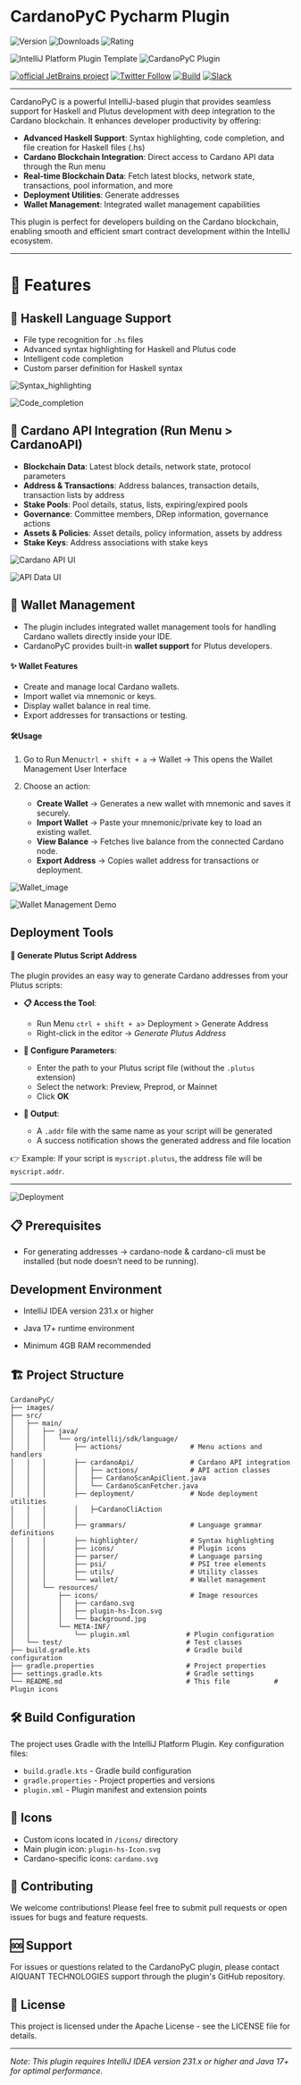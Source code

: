 # CardanoPyC Pycharm  Plugin
![Version](https://img.shields.io/jetbrains/plugin/v/aiquant.plugins)
![Downloads](https://img.shields.io/jetbrains/plugin/d/aiquant.plugins)
![Rating](https://img.shields.io/jetbrains/plugin/r/stars/aiquant.plugins)


![IntelliJ Platform Plugin Template][file:intellij-platform-plugin-template-dark]
![CardanoPyC Plugin][file:intellij-platform-plugin-template-light]

[![official JetBrains project](https://jb.gg/badges/official.svg)][jb:github]
[![Twitter Follow](https://img.shields.io/badge/follow-%40JBPlatform-1DA1F2?logo=twitter)](https://twitter.com/JBPlatform)
[![Build](https://github.com/JetBrains/intellij-platform-plugin-template/workflows/Build/badge.svg)][gh:build]
[![Slack](https://img.shields.io/badge/Slack-%23intellij--platform-blue?style=flat-square&logo=Slack)](https://plugins.jetbrains.com/slack)

---
<!-- Plugin description -->
CardanoPyC is a powerful IntelliJ-based plugin that provides seamless support for Haskell and Plutus development with deep integration to the Cardano blockchain. It enhances developer productivity by offering:

- **Advanced Haskell Support**: Syntax highlighting, code completion, and file creation for Haskell files (.hs)
- **Cardano Blockchain Integration**: Direct access to Cardano API data through the Run menu
- **Real-time Blockchain Data**: Fetch latest blocks, network state, transactions, pool information, and more
- **Deployment Utilities**: Generate addresses 
- **Wallet Management**: Integrated wallet management capabilities


This plugin is perfect for developers building on the Cardano blockchain, enabling smooth and efficient smart contract development within the IntelliJ ecosystem.
<!-- Plugin description end -->

---

# 🚀 Features

## 🎯 Haskell Language Support
- File type recognition for `.hs` files
- Advanced syntax highlighting for Haskell and Plutus code
- Intelligent code completion
- Custom parser definition for Haskell syntax

![Syntax_highlighting](https://raw.githubusercontent.com/aiquant2/CardanoPyC/refs/heads/kunal/images/syntax_highlighting.png)

![Code_completion](https://raw.githubusercontent.com/aiquant2/CardanoPyC/refs/heads/kunal/images/code_completion.png)

## 🔗 Cardano API Integration (Run Menu > CardanoAPI)
- **Blockchain Data**: Latest block details, network state, protocol parameters
- **Address & Transactions**: Address balances, transaction details, transaction lists by address
- **Stake Pools**: Pool details, status, lists, expiring/expired pools
- **Governance**: Committee members, DRep information, governance actions
- **Assets & Policies**: Asset details, policy information, assets by address
- **Stake Keys**: Address associations with stake keys

![Cardano API UI](https://raw.githubusercontent.com/aiquant2/CardanoPyC/refs/heads/kunal/images/cardano_api.png)

![API Data UI](https://raw.githubusercontent.com/aiquant2/CardanoPyC/refs/heads/kunal/images/api_data.png)


## 💼 Wallet Management

- The plugin includes integrated wallet management tools for handling Cardano wallets directly inside your IDE.
- CardanoPyC provides built-in **wallet support** for Plutus developers.

#### ✨ Wallet Features
- Create and manage local Cardano wallets.
- Import wallet via mnemonic or keys.
- Display wallet balance in real time.
- Export addresses for transactions or testing.


#### 🛠️Usage
1. Go to Run Menu`ctrl + shift + a` → Wallet →  This opens the Wallet Management User Interface

2. Choose an action:
    - **Create Wallet** → Generates a new wallet with mnemonic and saves it securely.
    - **Import Wallet** → Paste your mnemonic/private key to load an existing wallet.
    - **View Balance** → Fetches live balance from the connected Cardano node.
    - **Export Address** → Copies wallet address for transactions or deployment.


![Wallet_image](https://raw.githubusercontent.com/aiquant2/CardanoPyC/refs/heads/kunal/images/wallet.png)

![Wallet Management Demo](https://raw.githubusercontent.com/aiquant2/CardanoPyC/refs/heads/kunal/images/wallet_management.gif)


## Deployment Tools

#### 🔹 Generate Plutus Script Address
The plugin provides an easy way to generate Cardano addresses from your Plutus scripts:

- **📋 Access the Tool**:
    - Run Menu `ctrl + shift + a`> Deployment > Generate Address
    - Right-click in the editor → *Generate Plutus Address*

- **🎯 Configure Parameters**:
    - Enter the path to your Plutus script file (without the `.plutus` extension)
    - Select the network: Preview, Preprod, or Mainnet
    - Click **OK**

- **🎯 Output**:
    - A `.addr` file with the same name as your script will be generated
    - A success notification shows the generated address and file location

👉 Example: If your script is `myscript.plutus`, the address file will be `myscript.addr`.

---

![Deployment](https://raw.githubusercontent.com/aiquant2/CardanoPyC/refs/heads/kunal/images/generate_address.gif)


## 📋 Prerequisites

- For generating addresses → cardano-node & cardano-cli must be installed (but node doesn’t need to be running).


## Development Environment

- IntelliJ IDEA version 231.x or higher

- Java 17+ runtime environment

- Minimum 4GB RAM recommended
## 🏗️ Project Structure
```
CardanoPyC/
├── images/
├── src/
│   ├── main/
│   │   ├── java/
│   │   │   └── org/intellij/sdk/language/
│   │   │       ├── actions/                 # Menu actions and handlers
│   │   │       ├── cardanoApi/              # Cardano API integration
│   │   │       │   ├── actions/             # API action classes
│   │   │       │   ├── CardanoScanApiClient.java
│   │   │       │   └── CardanoScanFetcher.java
│   │   │       ├── deployment/              # Node deployment utilities
│   │   │       │   ├─CardanoCliAction
│   │   │       │   
│   │   │       ├── grammars/                # Language grammar definitions
│   │   │       ├── highlighter/             # Syntax highlighting
│   │   │       ├── icons/                   # Plugin icons
│   │   │       ├── parser/                  # Language parsing
│   │   │       ├── psi/                     # PSI tree elements
│   │   │       ├── utils/                   # Utility classes
│   │   │       └── wallet/                  # Wallet management
│   │   └── resources/
│   │       ├── icons/                       # Image resources
│   │       │   ├── cardano.svg
│   │       │   ├── plugin-hs-Icon.svg
│   │       │   └── background.jpg
│   │       └── META-INF/
│   │           └── plugin.xml              # Plugin configuration
│   └── test/                               # Test classes
├── build.gradle.kts                        # Gradle build configuration
├── gradle.properties                       # Project properties
├── settings.gradle.kts                     # Gradle settings
└── README.md                               # This file           # Plugin icons
```

## 🛠️ Build Configuration
The project uses Gradle with the IntelliJ Platform Plugin. Key configuration files:
- `build.gradle.kts` - Gradle build configuration
- `gradle.properties` - Project properties and versions
- `plugin.xml` - Plugin manifest and extension points

## 🎨 Icons
- Custom icons located in `/icons/` directory
- Main plugin icon: `plugin-hs-Icon.svg`
- Cardano-specific icons: `cardano.svg`

## 🤝 Contributing

We welcome contributions! Please feel free to submit pull requests or open issues for bugs and feature requests.

## 🆘 Support

For issues or questions related to the CardanoPyC plugin, please contact AIQUANT TECHNOLOGIES support through the plugin's GitHub repository.

## 📄 License

This project is licensed under the Apache License - see the LICENSE file for details.

---

*Note: This plugin requires IntelliJ IDEA version 231.x or higher and Java 17+ for optimal performance.*

[//]: # (Keep the existing links section from the original template)
[docs]: https://plugins.jetbrains.com/docs/intellij?from=IJPluginTemplate
[gh:build]: https://github.com/JetBrains/intellij-platform-plugin-template/actions?query=workflow%3ABuild
[jb:github]: https://github.com/JetBrains/.github/blob/main/profile/README.md
[file:intellij-platform-plugin-template-dark]: ./.github/readme/intellij-platform-plugin-template-dark.svg#gh-dark-mode-only
[file:intellij-platform-plugin-template-light]: ./.github/readme/intellij-platform-plugin-template-light.svg#gh-light-mode-only
